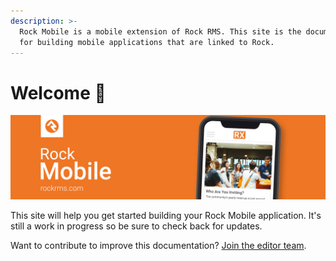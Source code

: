 ```yaml
---
description: >-
  Rock Mobile is a mobile extension of Rock RMS. This site is the documentation
  for building mobile applications that are linked to Rock.
---
```


# Welcome 👋

![](.gitbook/assets/header.png)

This site will help you get started building your Rock Mobile application. It's still a work in progress so be sure to check back for updates.

Want to contribute to improve this documentation? [Join the editor team](mailto:info@sparkdevnetwork.com?Subject=Request%20For%20Editing%20Rock%20Mobile%20Documentation).

